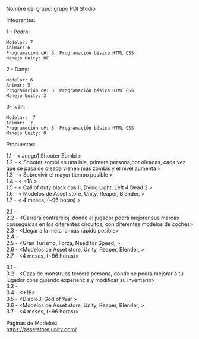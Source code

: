 Nombre del grupo: grupo PDI Studio

Integrantes:

1 - Pedro:

	Modelar: 7	
	Animar: 6
	Programación c#: 3	Programación básica HTML CSS 
	Manejo Unity: NF

2 - Dany:

	Modelar: 6	
	Animar: 5
	Programación c#: 3	Programación básica HTML CSS 
	Manejo Unity: 3
	
3- Iván:

	Modelar:  7	
	Animar:  7
	Programación c#: 3	Programación básica HTML CSS 
	Manejo Unity: 0 


Propuestas:

1.1 - < Juego1 Shooter Zombi >  
1.2 - < Shooter zombi en una isla, primera persona,por oleadas, cada vez que se pasa de oleada vienen más zombis y el nivel aumenta >  
1.3 - < Sobrevivir el mayor tiempo posible >  
1.4 - < +18 >   
1.5 - < Call of duty black ops II, Dying Light, Left 4 Dead 2 >  
1.6 - < Modelos de Asset store, Unity, Reaper, Blender, >   
1.7 - < 4 meses, (~96 horas) >  
  
2.1 - <Juego2 Carrera>  
2.2 - <Carrera contrareloj, donde el jugador podrá mejorar sus marcas conseguidas en los diferentes circuitos, con diferentes modelos de coches>  
2.3 - <Llegar a la meta lo más rápido posible>  
2.4 - <Everyone>  
2.5 - <Gran Turismo, Forza, Need for Speed, >  
2.6 - <Modelos de Asset store, Unity, Reaper, Blender, >  
2.7 - <4 meses, (~96 horas)>  
  
3.1 - <Juego3 Aventura>  
3.2 - <Caza de monstruos tercera persona, donde se podrá mejorar a tu jugador consiguiendo experiencia y modificar su inventario>  
3.3 - <Cazar monstruos hasta derrotar al Boss final>  
3.4 - <+18>  
3.5 - <Diablo3, God of War >  
3.6 - <Modelos de Asset store, Unity, Reaper, Blender, >  
3.7 - <4 meses, (~96 horas)>  


Páginas de Modelos:  
	https://assetstore.unity.com/
